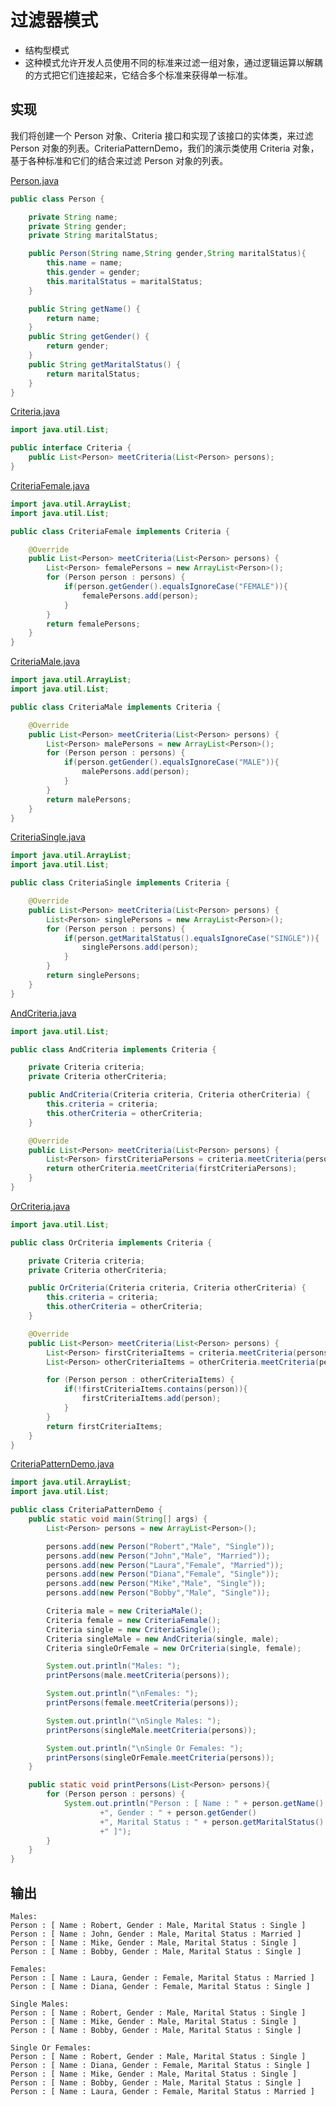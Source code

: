 # 过滤器模式
- 结构型模式
- 这种模式允许开发人员使用不同的标准来过滤一组对象，通过逻辑运算以解耦的方式把它们连接起来，它结合多个标准来获得单一标准。

## 实现
我们将创建一个 Person 对象、Criteria 接口和实现了该接口的实体类，来过滤 Person 对象的列表。CriteriaPatternDemo，我们的演示类使用 Criteria 对象，基于各种标准和它们的结合来过滤 Person 对象的列表。

[Person.java](../designpattern/src/main/java/com/wjpdev/designpattern/structure/filterpattern/Person.java)
```java
public class Person {

    private String name;
    private String gender;
    private String maritalStatus;

    public Person(String name,String gender,String maritalStatus){
        this.name = name;
        this.gender = gender;
        this.maritalStatus = maritalStatus;
    }

    public String getName() {
        return name;
    }
    public String getGender() {
        return gender;
    }
    public String getMaritalStatus() {
        return maritalStatus;
    }
}
```

[Criteria.java](../designpattern/src/main/java/com/wjpdev/designpattern/structure/filterpattern/Criteria.java)
```java
import java.util.List;

public interface Criteria {
    public List<Person> meetCriteria(List<Person> persons);
}
```

[CriteriaFemale.java](../designpattern/src/main/java/com/wjpdev/designpattern/structure/filterpattern/CriteriaFemale.java)
```java
import java.util.ArrayList;
import java.util.List;

public class CriteriaFemale implements Criteria {

    @Override
    public List<Person> meetCriteria(List<Person> persons) {
        List<Person> femalePersons = new ArrayList<Person>();
        for (Person person : persons) {
            if(person.getGender().equalsIgnoreCase("FEMALE")){
                femalePersons.add(person);
            }
        }
        return femalePersons;
    }
}
```

[CriteriaMale.java](../designpattern/src/main/java/com/wjpdev/designpattern/structure/filterpattern/CriteriaMale.java)
```java
import java.util.ArrayList;
import java.util.List;

public class CriteriaMale implements Criteria {

    @Override
    public List<Person> meetCriteria(List<Person> persons) {
        List<Person> malePersons = new ArrayList<Person>();
        for (Person person : persons) {
            if(person.getGender().equalsIgnoreCase("MALE")){
                malePersons.add(person);
            }
        }
        return malePersons;
    }
}
```

[CriteriaSingle.java](../designpattern/src/main/java/com/wjpdev/designpattern/structure/filterpattern/CriteriaSingle.java)
```java
import java.util.ArrayList;
import java.util.List;

public class CriteriaSingle implements Criteria {

    @Override
    public List<Person> meetCriteria(List<Person> persons) {
        List<Person> singlePersons = new ArrayList<Person>();
        for (Person person : persons) {
            if(person.getMaritalStatus().equalsIgnoreCase("SINGLE")){
                singlePersons.add(person);
            }
        }
        return singlePersons;
    }
}
```

[AndCriteria.java](../designpattern/src/main/java/com/wjpdev/designpattern/structure/filterpattern/AndCriteria.java)
```java
import java.util.List;

public class AndCriteria implements Criteria {

    private Criteria criteria;
    private Criteria otherCriteria;

    public AndCriteria(Criteria criteria, Criteria otherCriteria) {
        this.criteria = criteria;
        this.otherCriteria = otherCriteria;
    }

    @Override
    public List<Person> meetCriteria(List<Person> persons) {
        List<Person> firstCriteriaPersons = criteria.meetCriteria(persons);
        return otherCriteria.meetCriteria(firstCriteriaPersons);
    }
}
```

[OrCriteria.java](../designpattern/src/main/java/com/wjpdev/designpattern/structure/filterpattern/OrCriteria.java)
```java
import java.util.List;

public class OrCriteria implements Criteria {

    private Criteria criteria;
    private Criteria otherCriteria;

    public OrCriteria(Criteria criteria, Criteria otherCriteria) {
        this.criteria = criteria;
        this.otherCriteria = otherCriteria;
    }

    @Override
    public List<Person> meetCriteria(List<Person> persons) {
        List<Person> firstCriteriaItems = criteria.meetCriteria(persons);
        List<Person> otherCriteriaItems = otherCriteria.meetCriteria(persons);

        for (Person person : otherCriteriaItems) {
            if(!firstCriteriaItems.contains(person)){
                firstCriteriaItems.add(person);
            }
        }
        return firstCriteriaItems;
    }
}
```

[CriteriaPatternDemo.java](../designpattern/src/main/java/com/wjpdev/designpattern/structure/filterpattern/CriteriaPatternDemo.java)
```java
import java.util.ArrayList;
import java.util.List;

public class CriteriaPatternDemo {
    public static void main(String[] args) {
        List<Person> persons = new ArrayList<Person>();

        persons.add(new Person("Robert","Male", "Single"));
        persons.add(new Person("John","Male", "Married"));
        persons.add(new Person("Laura","Female", "Married"));
        persons.add(new Person("Diana","Female", "Single"));
        persons.add(new Person("Mike","Male", "Single"));
        persons.add(new Person("Bobby","Male", "Single"));

        Criteria male = new CriteriaMale();
        Criteria female = new CriteriaFemale();
        Criteria single = new CriteriaSingle();
        Criteria singleMale = new AndCriteria(single, male);
        Criteria singleOrFemale = new OrCriteria(single, female);

        System.out.println("Males: ");
        printPersons(male.meetCriteria(persons));

        System.out.println("\nFemales: ");
        printPersons(female.meetCriteria(persons));

        System.out.println("\nSingle Males: ");
        printPersons(singleMale.meetCriteria(persons));

        System.out.println("\nSingle Or Females: ");
        printPersons(singleOrFemale.meetCriteria(persons));
    }

    public static void printPersons(List<Person> persons){
        for (Person person : persons) {
            System.out.println("Person : [ Name : " + person.getName()
                    +", Gender : " + person.getGender()
                    +", Marital Status : " + person.getMaritalStatus()
                    +" ]");
        }
    }
}
```
## 输出
```
Males: 
Person : [ Name : Robert, Gender : Male, Marital Status : Single ]
Person : [ Name : John, Gender : Male, Marital Status : Married ]
Person : [ Name : Mike, Gender : Male, Marital Status : Single ]
Person : [ Name : Bobby, Gender : Male, Marital Status : Single ]

Females: 
Person : [ Name : Laura, Gender : Female, Marital Status : Married ]
Person : [ Name : Diana, Gender : Female, Marital Status : Single ]

Single Males: 
Person : [ Name : Robert, Gender : Male, Marital Status : Single ]
Person : [ Name : Mike, Gender : Male, Marital Status : Single ]
Person : [ Name : Bobby, Gender : Male, Marital Status : Single ]

Single Or Females: 
Person : [ Name : Robert, Gender : Male, Marital Status : Single ]
Person : [ Name : Diana, Gender : Female, Marital Status : Single ]
Person : [ Name : Mike, Gender : Male, Marital Status : Single ]
Person : [ Name : Bobby, Gender : Male, Marital Status : Single ]
Person : [ Name : Laura, Gender : Female, Marital Status : Married ]
```
